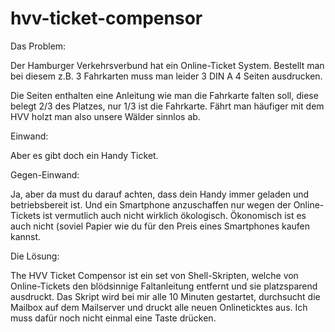 hvv-ticket-compensor
====================

Das Problem:

Der Hamburger Verkehrsverbund hat ein Online-Ticket System. Bestellt man bei diesem z.B. 3 Fahrkarten muss man leider 3 DIN A 4 Seiten ausdrucken.

Die Seiten enthalten eine Anleitung wie man die Fahrkarte falten soll, diese belegt 2/3 des Platzes, nur 1/3 ist die Fahrkarte. Fährt man häufiger mit dem HVV holzt man also unsere Wälder sinnlos ab.

Einwand:

Aber es gibt doch ein Handy Ticket.

Gegen-Einwand:

Ja, aber da must du darauf achten, dass dein Handy immer geladen und betriebsbereit ist. Und ein Smartphone anzuschaffen nur wegen der Online-Tickets ist vermutlich auch nicht wirklich ökologisch. Ökonomisch ist es auch nicht (soviel Papier wie du für den Preis eines Smartphones kaufen kannst.

Die Lösung:

The HVV Ticket Compensor ist ein set von Shell-Skripten, welche von Online-Tickets den blödsinnige Faltanleitung entfernt und sie platzsparend ausdruckt. Das Skript wird bei mir alle 10 Minuten gestartet, durchsucht die Mailbox auf dem Mailserver und druckt alle neuen Onlineticktes aus. Ich muss dafür noch nicht einmal eine Taste drücken.



